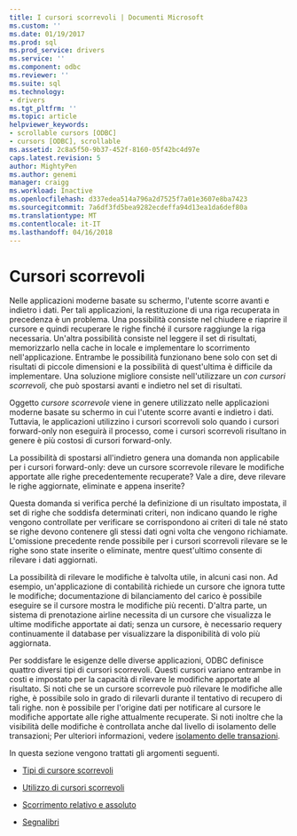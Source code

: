 ```yaml
---
title: I cursori scorrevoli | Documenti Microsoft
ms.custom: ''
ms.date: 01/19/2017
ms.prod: sql
ms.prod_service: drivers
ms.service: ''
ms.component: odbc
ms.reviewer: ''
ms.suite: sql
ms.technology:
- drivers
ms.tgt_pltfrm: ''
ms.topic: article
helpviewer_keywords:
- scrollable cursors [ODBC]
- cursors [ODBC], scrollable
ms.assetid: 2c8a5f50-9b37-452f-8160-05f42bc4d97e
caps.latest.revision: 5
author: MightyPen
ms.author: genemi
manager: craigg
ms.workload: Inactive
ms.openlocfilehash: d337edea514a796a2d7525f7a01e3607e8ba7423
ms.sourcegitcommit: 7a6df3fd5bea9282ecdeffa94d13ea1da6def80a
ms.translationtype: MT
ms.contentlocale: it-IT
ms.lasthandoff: 04/16/2018
---
```

# <a name="scrollable-cursors"></a>Cursori scorrevoli
Nelle applicazioni moderne basate su schermo, l'utente scorre avanti e indietro i dati. Per tali applicazioni, la restituzione di una riga recuperata in precedenza è un problema. Una possibilità consiste nel chiudere e riaprire il cursore e quindi recuperare le righe finché il cursore raggiunge la riga necessaria. Un'altra possibilità consiste nel leggere il set di risultati, memorizzarlo nella cache in locale e implementare lo scorrimento nell'applicazione. Entrambe le possibilità funzionano bene solo con set di risultati di piccole dimensioni e la possibilità di quest'ultima è difficile da implementare. Una soluzione migliore consiste nell'utilizzare un *con cursori scorrevoli,* che può spostarsi avanti e indietro nel set di risultati.  
  
 Oggetto *cursore scorrevole* viene in genere utilizzato nelle applicazioni moderne basate su schermo in cui l'utente scorre avanti e indietro i dati. Tuttavia, le applicazioni utilizzino i cursori scorrevoli solo quando i cursori forward-only non eseguirà il processo, come i cursori scorrevoli risultano in genere è più costosi di cursori forward-only.  
  
 La possibilità di spostarsi all'indietro genera una domanda non applicabile per i cursori forward-only: deve un cursore scorrevole rilevare le modifiche apportate alle righe precedentemente recuperate? Vale a dire, deve rilevare le righe aggiornate, eliminate e appena inserite?  
  
 Questa domanda si verifica perché la definizione di un risultato impostata, il set di righe che soddisfa determinati criteri, non indicano quando le righe vengono controllate per verificare se corrispondono ai criteri di tale né stato se righe devono contenere gli stessi dati ogni volta che vengono richiamate. L'omissione precedente rende possibile per i cursori scorrevoli rilevare se le righe sono state inserite o eliminate, mentre quest'ultimo consente di rilevare i dati aggiornati.  
  
 La possibilità di rilevare le modifiche è talvolta utile, in alcuni casi non. Ad esempio, un'applicazione di contabilità richiede un cursore che ignora tutte le modifiche; documentazione di bilanciamento del carico è possibile eseguire se il cursore mostra le modifiche più recenti. D'altra parte, un sistema di prenotazione airline necessita di un cursore che visualizza le ultime modifiche apportate ai dati; senza un cursore, è necessario requery continuamente il database per visualizzare la disponibilità di volo più aggiornata.  
  
 Per soddisfare le esigenze delle diverse applicazioni, ODBC definisce quattro diversi tipi di cursori scorrevoli. Questi cursori variano entrambe in costi e impostato per la capacità di rilevare le modifiche apportate al risultato. Si noti che se un cursore scorrevole può rilevare le modifiche alle righe, è possibile solo in grado di rilevarli durante il tentativo di recupero di tali righe. non è possibile per l'origine dati per notificare al cursore le modifiche apportate alle righe attualmente recuperate. Si noti inoltre che la visibilità delle modifiche è controllata anche dal livello di isolamento delle transazioni; Per ulteriori informazioni, vedere [isolamento delle transazioni](../../../odbc/reference/develop-app/transaction-isolation.md).  
  
 In questa sezione vengono trattati gli argomenti seguenti.  
  
-   [Tipi di cursore scorrevoli](../../../odbc/reference/develop-app/scrollable-cursor-types.md)  
  
-   [Utilizzo di cursori scorrevoli](../../../odbc/reference/develop-app/using-scrollable-cursors.md)  
  
-   [Scorrimento relativo e assoluto](../../../odbc/reference/develop-app/relative-and-absolute-scrolling.md)  
  
-   [Segnalibri](../../../odbc/reference/develop-app/bookmarks-odbc.md)
